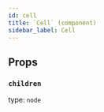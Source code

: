 ```yaml
---
id: cell
title: `Cell` (component)
sidebar_label: Cell
---
```



Props
-----

### `children`

type: `node`

